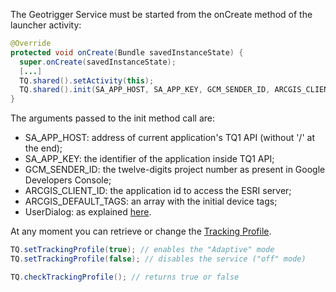 The Geotrigger Service must be started from the onCreate method of the launcher activity:

```java
@Override
protected void onCreate(Bundle savedInstanceState) {
  super.onCreate(savedInstanceState);
  [...]
  TQ.shared().setActivity(this);
  TQ.shared().init(SA_APP_HOST, SA_APP_KEY, GCM_SENDER_ID, ARCGIS_CLIENT_ID, ARCGIS_DEFAULT_TAGS, new UserDialog());
}
```

The arguments passed to the init method call are:

  - SA_APP_HOST: address of current application's TQ1 API (without '/' at the end);
  - SA_APP_KEY: the identifier of the application inside TQ1 API;
  - GCM_SENDER_ID: the twelve-digits project number as present in Google Developers Console;
  - ARCGIS_CLIENT_ID: the application id to access the ESRI server;
  - ARCGIS_DEFAULT_TAGS: an array with the initial device tags;
  - UserDialog: as explained [here](doc:android-user-alerts).

At any moment you can retrieve or change the [Tracking Profile](https://developers.arcgis.com/geotrigger-service/guide/tracking-profiles).
```java
TQ.setTrackingProfile(true); // enables the "Adaptive" mode
TQ.setTrackingProfile(false); // disables the service ("off" mode)

TQ.checkTrackingProfile(); // returns true or false
```
